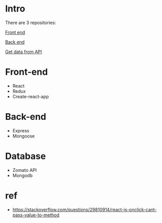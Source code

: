 # Intro

There are 3 repositories:

[Front end](https://github.com/kenpeter/melresfront)

[Back end](https://github.com/kenpeter/melresback)

[Get data from API](https://github.com/kenpeter/melres)


# Front-end
* React
* Redux
* Create-react-app

# Back-end
* Express
* Mongoose

# Database
* Zomato API
* Mongodb

# ref
* https://stackoverflow.com/questions/29810914/react-js-onclick-cant-pass-value-to-method

